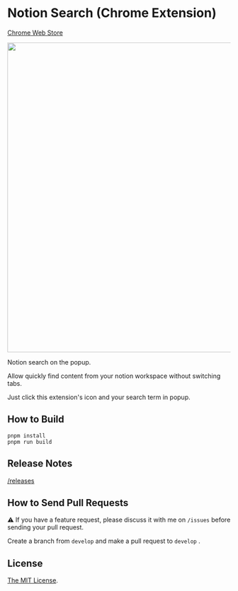 # Notion Search (Chrome Extension)

[Chrome Web Store](https://chrome.google.com/webstore/detail/nelmlmaelgfcpjgknkidapfnoddpjfee)

<a href="https://chrome.google.com/webstore/detail/nelmlmaelgfcpjgknkidapfnoddpjfee" target="_blank"><img src="https://user-images.githubusercontent.com/315510/209901453-03629f48-d7a1-4c4f-aac0-e2b6b8705e26.gif" width="700px" /></a>

Notion search on the popup.

Allow quickly find content from your notion workspace without switching tabs.

Just click this extension's icon and your search term in popup.

## How to Build

```
pnpm install
pnpm run build
```

## Release Notes

[/releases](https://github.com/Cside/chrome-notion-search/releases)

## How to Send Pull Requests

⚠️ If you have a feature request, please discuss it with me on `/issues` before sending your pull request.

Create a branch from `develop` and make a pull request to `develop` .

## License

[The MIT License](/LICENSE).
